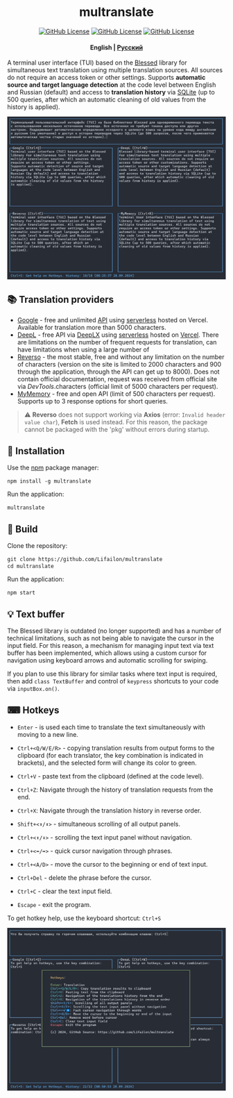 <h1 align="center">
    multranslate
</h1>

<p align="center">
<a href="https://www.npmjs.com/package/multranslate"><img title="GitHub License"src="https://img.shields.io/npm/v/multranslate?logo=npm&logoColor=red"></a>
<a href="https://www.npmjs.com/package/multranslate"><img title="GitHub License"src="https://img.shields.io/github/languages/top/Lifailon/multranslate?logo=JavaScript&color=yellow"></a>
<a href="https://github.com/Lifailon/multranslate/blob/rsa/LICENSE"><img title="GitHub License"src="https://img.shields.io/github/license/Lifailon/multranslate?logo=readme&logoColor=white&color=white"></a>
</p>

<h4 align="center">
    <strong>English</strong> | <a href="README_RU.md">Русский</a>
</h4>

A terminal user interface (TUI) based on the [Blessed](https://github.com/chjj/blessed) library for simultaneous text translation using multiple translation sources. All sources do not require an access token or other settings. Supports **automatic source and target language detection** at the code level between English and Russian (default) and access to **translation history** via [SQLite](https://github.com/WiseLibs/better-sqlite3) (up to 500 queries, after which an automatic cleaning of old values from the history is applied).

![interface](/image/interface.jpg)

## 📚 Translation providers

- [Google](https://translate.google.com) - free and unlimited [API](https://github.com/vitalets/google-translate-api) using [serverless](https://github.com/olavoparno/translate-serverless-vercel) hosted on Vercel. Available for translation more than 5000 characters.
- [DeepL](https://www.deepl.com) - free API via [DeepLX](https://github.com/OwO-Network/DeepLX) using [serverless](https://github.com/LegendLeo/deeplx-serverless) hosted on [Vercel](https://github.com/bropines/Deeplx-vercel). There are limitations on the number of frequent requests for translation, can have limitations when using a large number of
- [Reverso](https://www.reverso.net) - the most stable, free and without any limitation on the number of characters (version on the site is limited to 2000 characters and 900 through the application, through the API can get up to 8000). Does not contain official documentation, request was received from official site via *DevTools*.characters (official limit of 5000 characters per request).
- [MyMemory](https://mymemory.translated.net/doc/spec.php) - free and open API (limit of 500 characters per request). Supports up to 3 response options for short queries.

> ⚠ **Reverso** does not support working via **Axios** (error: `Invalid header value char`), **Fetch** is used instead. For this reason, the package cannot be packaged with the 'pkg' without errors during startup.

## 🚀 Installation

Use the [npm](https://www.npmjs.com/package/multranslate) package manager:

```shell
npm install -g multranslate
```

Run the application:

```shell
multranslate
```

## 🔧 Build

Clone the repository:

```shell
git clone https://github.com/Lifailon/multranslate
cd multranslate
```

Run the application:

```shell
npm start
```

## 💡 Text buffer

The Blessed library is outdated (no longer supported) and has a number of technical limitations, such as not being able to navigate the cursor in the input field. For this reason, a mechanism for managing input text via text buffer has been implemented, which allows using a custom cursor for navigation using keyboard arrows and automatic scrolling for swiping.

If you plan to use this library for similar tasks where text input is required, then add `class TextBuffer` and control of `keypress` shortcuts to your code via `inputBox.on()`.

## ⌨ Hotkeys

- `Enter` - is used each time to translate the text simultaneously with moving to a new line.

- `Ctrl+<Q/W/E/R>` - copying translation results from output forms to the clipboard (for each translator, the key combination is indicated in brackets), and the selected form will change its color to green.

- `Ctrl+V` - paste text from the clipboard (defined at the code level).

- `Ctrl+Z`: Navigate through the history of translation requests from the end.

- `Ctrl+X`: Navigate through the translation history in reverse order.

- `Shift+<⬆/⬇>` - simultaneous scrolling of all output panels.

- `Ctrl+<⬆/⬇>` - scrolling the text input panel without navigation.

- `Ctrl+<⬅/➡>` - quick cursor navigation through phrases.

- `Ctrl+<A/D>` - move the cursor to the beginning or end of text input.

- `Ctrl+Del` - delete the phrase before the cursor.

- `Ctrl+C` - clear the text input field.

- `Escape` - exit the program.

To get hotkey help, use the keyboard shortcut: `Ctrl+S`

![interface](/image/hotkeys.jpg)
